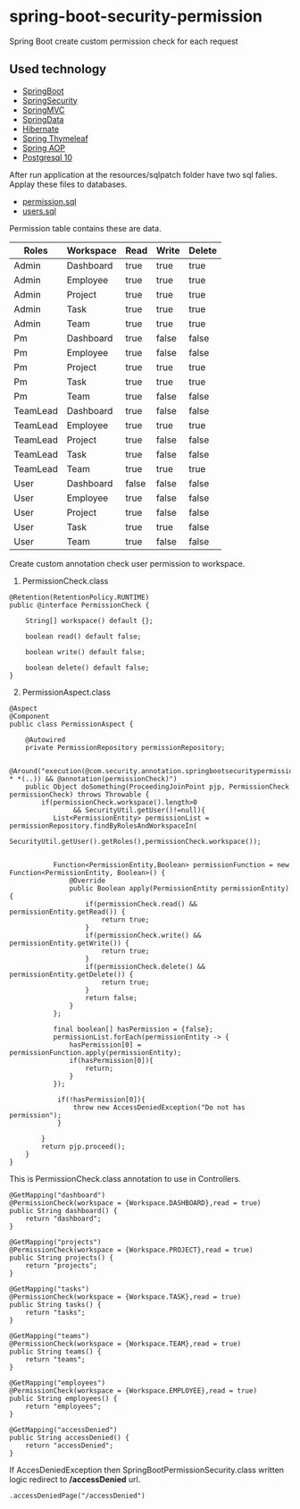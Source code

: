 # spring-boot-security-permission
Spring Boot create custom permission check for each request

## Used technology
* [SpringBoot](https://spring.io/projects/spring-boot)
* [SpringSecurity](https://spring.io/projects/spring-security)
* [SpringMVC](https://docs.spring.io/spring/docs/current/spring-framework-reference/web.html)
* [SpringData](https://spring.io/projects/spring-data)
* [Hibernate](http://hibernate.org/orm/documentation/5.3/)
* [Spring Thymeleaf](https://www.thymeleaf.org/documentation.html)
* [Spring AOP](https://docs.spring.io/spring-framework/docs/current/spring-framework-reference/core.html#aop)
* [Postgresql 10](https://www.postgresql.org/docs/10/static/)

After run application at the resources/sqlpatch folder have two sql falies. Applay these files to databases.

* [permission.sql](https://github.com/Dilsh0d/spring-boot-security-permission/blob/master/src/main/resources/sqlpatch/permission.sql)
* [users.sql](https://github.com/Dilsh0d/spring-boot-security-permission/blob/master/src/main/resources/sqlpatch/users.sql)

Permission table contains these are data.

| Roles  | Workspace | Read | Write | Delete |
| ------ | --------- |------|-------|--------|
| Admin  | Dashboard | true | true | true |
| Admin  | Employee | true | true | true |
| Admin  | Project | true | true | true |
| Admin  | Task | true | true | true |
| Admin  | Team | true | true | true |
| Pm  | Dashboard | true | false | false |
| Pm  | Employee | true | false | false |
| Pm  | Project | true | true | true |
| Pm  | Task | true | true | true |
| Pm  | Team | true | false | false |
| TeamLead | Dashboard | true | false | false |
| TeamLead | Employee | true | true | true |
| TeamLead | Project | true | false | false |
| TeamLead | Task | true | false | false |
| TeamLead | Team | true | true | true |
| User | Dashboard | false | false | false |
| User | Employee | true | false | false |
| User | Project | true | false | false |
| User | Task | true | true | false |
| User | Team | true | false | false |

Create custom annotation check user permission to workspace.
1. PermissionCheck.class
```
@Retention(RetentionPolicy.RUNTIME)
public @interface PermissionCheck {

    String[] workspace() default {};

    boolean read() default false;

    boolean write() default false;

    boolean delete() default false;
}
```
2. PermissionAspect.class
```
@Aspect
@Component
public class PermissionAspect {

    @Autowired
    private PermissionRepository permissionRepository;

    @Around("execution(@com.security.annotation.springbootsecuritypermission.aspect.PermissionCheck * *(..)) && @annotation(permissionCheck)")
    public Object doSomething(ProceedingJoinPoint pjp, PermissionCheck permissionCheck) throws Throwable {
        if(permissionCheck.workspace().length>0
                && SecurityUtil.getUser()!=null){
           List<PermissionEntity> permissionList = permissionRepository.findByRolesAndWorkspaceIn(
                    SecurityUtil.getUser().getRoles(),permissionCheck.workspace());


           Function<PermissionEntity,Boolean> permissionFunction = new Function<PermissionEntity, Boolean>() {
               @Override
               public Boolean apply(PermissionEntity permissionEntity) {
                   if(permissionCheck.read() && permissionEntity.getRead()) {
                       return true;
                   }
                   if(permissionCheck.write() && permissionEntity.getWrite()) {
                       return true;
                   }
                   if(permissionCheck.delete() && permissionEntity.getDelete()) {
                       return true;
                   }
                   return false;
               }
           };

           final boolean[] hasPermission = {false};
           permissionList.forEach(permissionEntity -> {
               hasPermission[0] = permissionFunction.apply(permissionEntity);
               if(hasPermission[0]){
                   return;
               }
           });

            if(!hasPermission[0]){
                throw new AccessDeniedException("Do not has permission");
            }

        }
        return pjp.proceed();
    }
}
```
This is PermissionCheck.class annotation to use in Controllers.

```
@GetMapping("dashboard")
@PermissionCheck(workspace = {Workspace.DASHBOARD},read = true)
public String dashboard() {
    return "dashboard";
}

@GetMapping("projects")
@PermissionCheck(workspace = {Workspace.PROJECT},read = true)
public String projects() {
    return "projects";
}

@GetMapping("tasks")
@PermissionCheck(workspace = {Workspace.TASK},read = true)
public String tasks() {
    return "tasks";
}

@GetMapping("teams")
@PermissionCheck(workspace = {Workspace.TEAM},read = true)
public String teams() {
    return "teams";
}

@GetMapping("employees")
@PermissionCheck(workspace = {Workspace.EMPLOYEE},read = true)
public String employees() {
    return "employees";
}

@GetMapping("accessDenied")
public String accessDenied() {
    return "accessDenied";
}
```
If AccesDeniedException then SpringBootPermissionSecurity.class written logic redirect to **/accessDenied** url.
```
.accessDeniedPage("/accessDenied")
```
 
